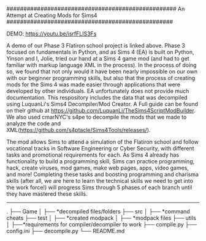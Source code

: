 ##################################################
An Attempt at Creating Mods for Sims4
#################################################

DEMO: https://youtu.be/isrfFLIS3Fs

A demo of our Phase 3 Flatiron school project is linked above. Phase 3 focused on fundamentals in Python, and as Sims 4 (EA) is built on Python, Yinson and I, Jolie, tried our hand at a Sims 4 game mod (and had to get familiar with markup language XML in the process). In the process of doing so, we found that not only would it have been nearly impossible on our own with our beginner programming skills, but also that the process of creating mods for the Sims 4 was made easier through applications that were developed by other individuals. EA unfortunately does not provide much documentation. This respository includes the data that was decompiled using LuquanLi's Sims4 Decompiler/Mod Creator. A Full guide can be found on their github at https://github.com/LuquanLi/TheSims4ScriptModBuilder. We also used cmarNYC's s4pe to decompile the mods that we made to analyze the code and XML(https://github.com/s4ptacle/Sims4Tools/releases/). 

The mod allows Sims to attend a simulation of the Flatiron school and follow vocational tracks in Software Engineering or Cyber Security, with different tasks and promotional requirements for each. As Sims 4 already has functionality to build a programming skill, Sims can practice programming, hack, create viruses, mod games, make web pages, apps, video games, and more! Completing these tasks and boosting programming and charisma skills (after all, we are here to learn the technical skills we need to get into the work force!) will progress Sims through 5 phases of each branch until they have mastered these skills.



**************************************************
.
├── Game
│    ├── *decompiled files/folders
├── src
│    ├── *command cheats
├── test
│    ├── *created modpack
│        ├── *modpack files
├── utils
│    ├──*requirements for  compiler/decompiler to work
├── compile.py
├── config.ini
├── decompile.py
└── README.md
